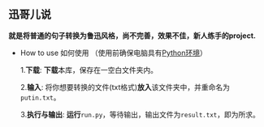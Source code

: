 ## 迅哥儿说
**就是将普通的句子转换为鲁迅风格，尚不完善，效果不佳，新人练手的project.**
- How to use   如何使用 
（使用前确保电脑具有[Python环境](https://www.python.org/)）  <p>
  1.**下载**: **下载**本库，保存在一空白文件夹内。   <p> 
  2.**输入**: 将你想要转换的文件(txt格式)**放入**该文件夹中，并重命名为`putin.txt`。 <p>
  3.**执行与输出**: **运行**`run.py`，等待输出，输出文件为`result.txt`，即为所求。
